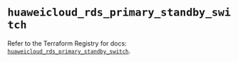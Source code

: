 # `huaweicloud_rds_primary_standby_switch`

Refer to the Terraform Registry for docs: [`huaweicloud_rds_primary_standby_switch`](https://registry.terraform.io/providers/huaweicloud/huaweicloud/1.71.1/docs/resources/rds_primary_standby_switch).
